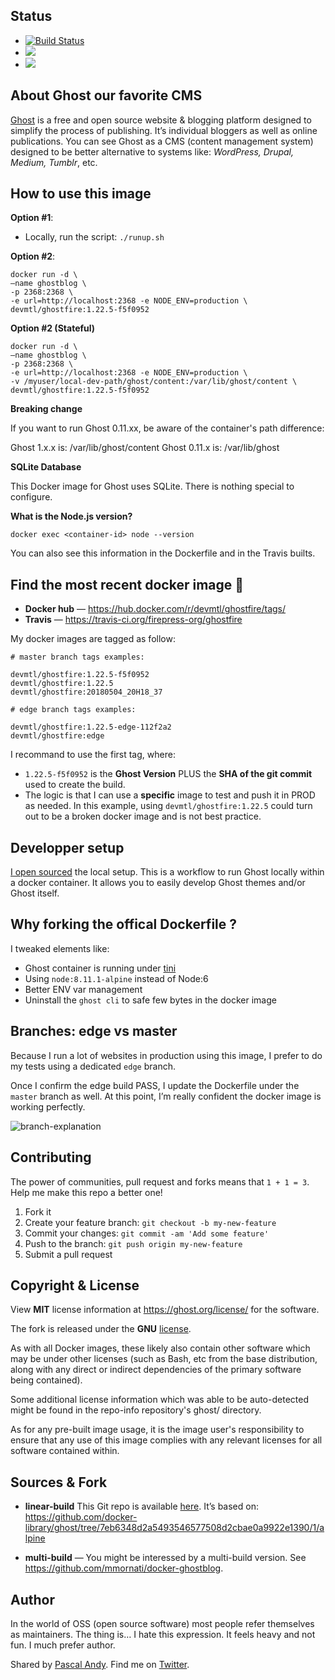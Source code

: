## Status

- [![Build Status](https://travis-ci.org/firepress-org/ghostfire.svg)](https://travis-ci.org/firepress-org/ghostfire)
- [![](https://images.microbadger.com/badges/image/devmtl/ghostfire.svg)](https://microbadger.com/images/devmtl/ghostfire "Get your own image badge on microbadger.com")
- [![](https://images.microbadger.com/badges/version/devmtl/ghostfire.svg)](https://microbadger.com/images/devmtl/ghostfire "Get your own version badge on microbadger.com")


## About Ghost our favorite CMS

[Ghost](https://ghost.org/) is a free and open source website & blogging platform designed to simplify the process of publishing. It’s individual bloggers as well as online publications. You can see Ghost as a CMS (content management system) designed to be better alternative to systems like: *WordPress, Drupal, Medium, Tumblr*, etc.


## How to use this image

**Option #1**:
- Locally, run the script: `./runup.sh`

**Option #2**:

```
docker run -d \
—name ghostblog \
-p 2368:2368 \
-e url=http://localhost:2368 -e NODE_ENV=production \
devmtl/ghostfire:1.22.5-f5f0952
```

**Option #2 (Stateful)**

```
docker run -d \
—name ghostblog \
-p 2368:2368 \
-e url=http://localhost:2368 -e NODE_ENV=production \
-v /myuser/local-dev-path/ghost/content:/var/lib/ghost/content \
devmtl/ghostfire:1.22.5-f5f0952
```

**Breaking change**

If you want to run Ghost 0.11.xx, be aware of the container's path difference:

Ghost 1.x.x is: /var/lib/ghost/content
Ghost 0.11.x is: /var/lib/ghost

**SQLite Database**

This Docker image for Ghost uses SQLite. There is nothing special to configure.

**What is the Node.js version?**

```
docker exec <container-id> node --version
```

You can also see this information in the Dockerfile and in the Travis builts.


## Find the most recent docker image 🐳

- **Docker hub** — https://hub.docker.com/r/devmtl/ghostfire/tags/
- **Travis** — https://travis-ci.org/firepress-org/ghostfire

My docker images are tagged as follow:

```
# master branch tags examples:
  
devmtl/ghostfire:1.22.5-f5f0952
devmtl/ghostfire:1.22.5
devmtl/ghostfire:20180504_20H18_37

# edge branch tags examples:

devmtl/ghostfire:1.22.5-edge-112f2a2
devmtl/ghostfire:edge

```

I recommand to use the first tag, where:
- `1.22.5-f5f0952` is the **Ghost Version** PLUS the **SHA of the git commit** used to create the build.
- The logic is that I can use a **specific** image to test and push it in PROD as needed. In this example, using `devmtl/ghostfire:1.22.5` could turn out to be a broken docker image and is not best practice. 


## Developper setup

[I open sourced](https://github.com/firepress-org/ghost-local-dev-in-docker) the local setup. This is a workflow to run Ghost locally within a docker container. It allows you to easily develop Ghost themes and/or Ghost itself.


## Why forking the offical Dockerfile ?

I tweaked elements like:

- Ghost container is running under [tini](https://github.com/krallin/tini)
- Using `node:8.11.1-alpine` instead of Node:6
- Better ENV var management
- Uninstall the `ghost cli` to safe few bytes in the docker image


## Branches: edge vs master

Because I run a lot of websites in production using this image, I prefer to do my tests using a dedicated `edge` branch.

Once I confirm the edge build PASS, I update the Dockerfile under the `master` branch as well. At this point, I’m really confident the docker image is working perfectly.

![branch-explanation](https://user-images.githubusercontent.com/6694151/39652598-20980092-4fbc-11e8-9471-84f1cbcb1f4b.jpg)


## Contributing

The power of communities, pull request and forks means that `1 + 1 = 3`. Help me make this repo a better one!

1. Fork it
2. Create your feature branch: `git checkout -b my-new-feature`
3. Commit your changes: `git commit -am 'Add some feature'`
4. Push to the branch: `git push origin my-new-feature`
5. Submit a pull request


## Copyright & License

View **MIT** license information at https://ghost.org/license/ for the software.

The fork is released under the **GNU** [license](https://github.com/pascalandy/GNU-GENERAL-PUBLIC-LICENSE).

As with all Docker images, these likely also contain other software which may be under other licenses (such as Bash, etc from the base distribution, along with any direct or indirect dependencies of the primary software being contained).

Some additional license information which was able to be auto-detected might be found in the repo-info repository's ghost/ directory.

As for any pre-built image usage, it is the image user's responsibility to ensure that any use of this image complies with any relevant licenses for all software contained within.


## Sources & Fork

- **linear-build** This Git repo is available [here](https://github.com/firepress-org/ghostfire). It’s based on:
https://github.com/docker-library/ghost/tree/7eb6348d2a5493546577508d2cbae0a9922e1390/1/alpine

- **multi-build** — You might be interessed by a multi-build version. See https://github.com/mmornati/docker-ghostblog.


## Author

In the world of OSS (open source software) most people refer themselves as maintainers. The thing is… I hate this expression. It feels heavy and not fun. I much prefer author.

Shared by [Pascal Andy](https://pascalandy.com/blog/now/). Find me on [Twitter](https://twitter.com/askpascalandy).
